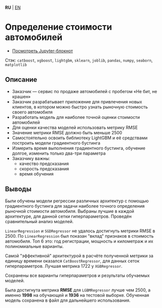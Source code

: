 **RU** | [EN](README.md)

# Определение стоимости автомобилей

- [Посмотреть Jupyter-блокнот](cars_cost_prediction_ru.ipynb)

Стэк: `catboost`, `xgboost`, `lightgbm`, `sklearn`, `joblib`, `pandas`, `numpy`, `seaborn`, `matplotlib`

## Описание

- Заказчик — сервис по продаже автомобилей с пробегом «Не бит, не крашен»
- Заказчик разрабатывает приложение для привлечения новых клиентов, в котором можно быстро узнать рыночную стоимость своего автомобиля
- Разработать модель для наиболее точной оценки стоимости автомобилей
- Для оценки качества моделей использовать метрику RMSE
- Значение метрики RMSE должно быть меньше 2500
- Самостоятельно освоить библиотеку LightGBM и её средствами построить модели градиентного бустинга
- Измерить время выполнения градиентного бустинга, обучение долгое, изменить только два-три параметра
- Заказчику важны:
    - качество предсказания
    - скорость предсказания
    - время обучения

## Выводы

Были обучены модели регрессии различных архитектур с помощью градиентного бустинга для задачи наиболее точного определения рыночной стоимости автомобиля. Выбраны лучшие в каждой архитектуре, для данной сетки гиперпараметров. Проведён сравнительный анализ моделей.

`LinearRegression` и `SGDRegressor` не удалось достигнуть метрики RMSE в 2500. По `LinearRegression` был показан "вклад" признаков в стоимость автомобиля. Топ 6 это: год регистрации, мощность и километраж и их полиномиальные варианты.

Самой "эффективной" архитектурой в расчёте полученной метрики за единицу времени оказался `CatBoostRegressor`, для данных сеток гиперпараметров. Лучшая метрика 1722 у `XGBRegressor`.

Сохранены все варианты гиперпараметров и результаты обучаемых моделей.

Была достигнута метрика **RMSE** для `LGBMRegressor` лучше чем 2500, а именно **1998** на обучающей и **1936** на тестовой выборке. Обученная модель сохранена в файл для дальнейшего использования.